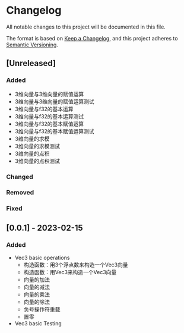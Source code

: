 # Changelog

All notable changes to this project will be documented in this file.

The format is based on [Keep a Changelog](https://keepachangelog.com/en/1.0.0/),
and this project adheres to [Semantic Versioning](https://semver.org/spec/v2.0.0.html).

## [Unreleased]

### Added
- 3维向量与3维向量的赋值运算
- 3维向量与3维向量的赋值运算测试
- 3维向量与f32的基本运算
- 3维向量与f32的基本运算测试
- 3维向量与f32的基本赋值运算
- 3维向量与f32的基本赋值运算测试
- 3维向量的求模
- 3维向量的求模测试
- 3维向量的点积
- 3维向量的点积测试

### Changed

### Removed

### Fixed

## [0.0.1] - 2023-02-15

### Added

- Vec3 basic operations
  - 构造函数：用3个浮点数来构造一个Vec3向量
  - 构造函数：用Vec3来构造一个Vec3向量
  - 向量的加法
  - 向量的减法
  - 向量的乘法
  - 向量的除法
  - 负号操作符重载
  - 置零
- Vec3 basic Testing
